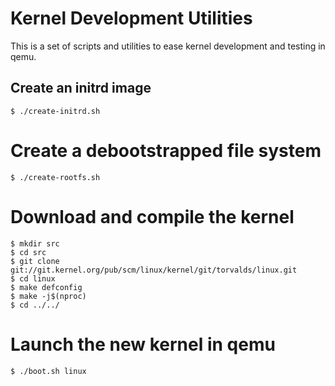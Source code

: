 # Kernel Development Utilities

This is a set of scripts and utilities to ease kernel development and testing in qemu.

## Create an initrd image
```
$ ./create-initrd.sh
```

# Create a debootstrapped file system
```
$ ./create-rootfs.sh
```

# Download and compile the kernel
```
$ mkdir src
$ cd src
$ git clone git://git.kernel.org/pub/scm/linux/kernel/git/torvalds/linux.git
$ cd linux
$ make defconfig
$ make -j$(nproc)
$ cd ../../
```

# Launch the new kernel in qemu
```
$ ./boot.sh linux
```
